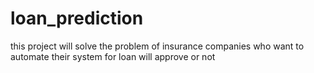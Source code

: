 # loan_prediction
this project will solve the problem of insurance companies who want to automate their system for loan will approve or not

